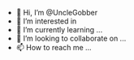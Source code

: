 - 👋 Hi, I’m @UncleGobber
- 👀 I’m interested in 
- 🌱 I’m currently learning ...
- 💞️ I’m looking to collaborate on ...
- 📫 How to reach me ...

<!---
UncleGobber/UncleGobber is a ✨ special ✨ repository because its `README.md` (this file) appears on your GitHub profile.
You can click the Preview link to take a look at your changes.
--->
